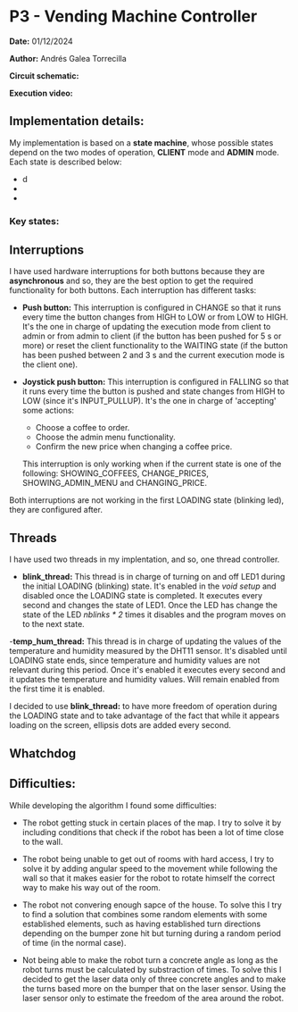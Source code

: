 # P3 - Vending Machine Controller

**Date:** 01/12/2024

**Author:** Andrés Galea Torrecilla

**Circuit schematic:**

**Execution video:**

## Implementation details:
My implementation is based on a **state machine**, whose possible states depend on the two modes of operation, **CLIENT** mode and **ADMIN** mode. Each state is described below:
  - d
  -
  -

### Key states:

## Interruptions
I have used hardware interruptions for both buttons because they are **asynchronous** and so, they are the best option to get the required functionality for both buttons. Each interruption has different tasks:
  - **Push button:** This interruption is configured in CHANGE so that it runs every time the button changes from HIGH to LOW or from LOW to HIGH. It's the one in charge of updating the execution mode from client to admin or from admin to client (if the button has been pushed for 5 s or more) or reset the client functionality to the WAITING state (if the button has been pushed between 2 and 3 s and the current execution mode is the client one).

  - **Joystick push button:** This interruption is configured in FALLING so that it runs every time the button is pushed and state changes from HIGH to LOW (since it's INPUT_PULLUP). It's the one in charge of 'accepting' some actions:
    - Choose a coffee to order.
    - Choose the admin menu functionality.
    - Confirm the new price when changing a coffee price.
  
    This interruption is only working when if the current state is one of the following: SHOWING_COFFEES, CHANGE_PRICES, SHOWING_ADMIN_MENU and CHANGING_PRICE.

Both interruptions are not working in the first LOADING state (blinking led), they are configured after.

## Threads
I have used two threads in my implentation, and so, one thread controller.
  - **blink_thread:** This thread is in charge of turning on and off LED1 during the initial LOADING (blinking) state. It's enabled in the *void setup* and disabled once the LOADING state is completed. It executes every second and changes the state of LED1. Once the LED has change the state of the LED *nblinks * 2* times it disables and the program moves on to the next state.  

  -**temp_hum_thread:** This thread is in charge of updating the values of the temperature and humidity measured by the DHT11 sensor. It's disabled until LOADING state ends, since temperature and humidity values are not relevant during this period. Once it's enabled it executes every second and it updates the temperature and humidity values. Will remain enabled from the first time it is enabled.

I decided to use **blink_thread:** to have more freedom of operation during the LOADING state and to take advantage of the fact that while it appears loading on the screen, ellipsis dots are added every second.
## Whatchdog

## Difficulties:

While developing the algorithm I found some difficulties:
  - The robot getting stuck in certain places of the map. I try to solve it by including conditions that check if the robot has been a lot of time close to the wall.
  
  - The robot being unable to get out of rooms with hard access, I try to solve it by adding angular speed to the movement while following the wall so that it makes easier for the robot to rotate himself the correct way to make his way out of the room.
  
  - The robot not convering enough sapce of the house. To solve this I try to find a solution that combines some random elements with some established elements, such as having established turn directions depending on the bumper zone hit but turning during a random period of time (in the normal case).

  - Not being able to make the robot turn a concrete angle as long as the robot turns must be calculated by substraction of times. To solve this I decided to get the laser data only of three concrete angles and to make the turns based more on the bumper that on the laser sensor. Using the laser sensor only to estimate the freedom of the area around the robot.
